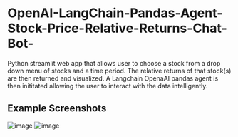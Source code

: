 # OpenAI-LangChain-Pandas-Agent-Stock-Price-Relative-Returns-Chat-Bot-
Python streamlit web app that allows user to choose a stock from a drop down menu of stocks and a time period. The relative returns of that stock(s) are then returned and visualized. A Langchain OpenaAI pandas agent is then inititated allowing the user to interact with the data intelligently.

## Example Screenshots
![image](https://github.com/petermartens98/OpenAI-LangChain-Pandas-Agent-Stock-Price-Relative-Returns-Chat-Bot-/assets/87671757/f395ff38-93c8-4a29-9aba-d015858682b4)
![image](https://github.com/petermartens98/OpenAI-LangChain-Pandas-Agent-Stock-Price-Relative-Returns-Chat-Bot-/assets/87671757/93cdbd0a-e2a6-482a-96c0-9b0c91e1856f)

